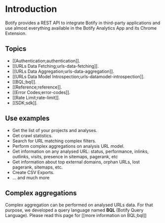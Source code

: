 # Introduction

Botify provides a REST API to integrate Botify in third-party applications and use almost everything available in the Botify Analytics App and its Chrome Extension.

## Topics
- [[Authentication;authentication]].
- [[URLs Data Fetching;urls-data-fetching]].
- [[URLs Data Aggregation;urls-data-aggregation]].
- [[URLs Data Model Introspection;urls-datamodel-introspection]].
- [[BQL;bql]].
- [[Reference;reference]].
- [[Error Codes;error-codes]].
- [[Rate Limit;rate-limit]].
- [[SDK;sdk]].



## Use examples
- Get the list of your projects and analyses.
- Get crawl statistics.
- Search for URL matching complex filters.
- Perform complex aggregations on analysis URL model.
- Get information on any analysed URL: status, performance, inlinks, outlinks, visits, presence in sitemaps, pagerank, etc
- Get information about top external domains, orphan URLs, lost pagerank, sitemaps, etc.
- Create CSV Exports.
- ... and much more

## Complex aggregations
Complex aggregation can be performed on analysed URLs data. For that purpose, we developed a query language named **BQL** (Botify Query Language). Please read this page for [[more information on BQL;bql]]

